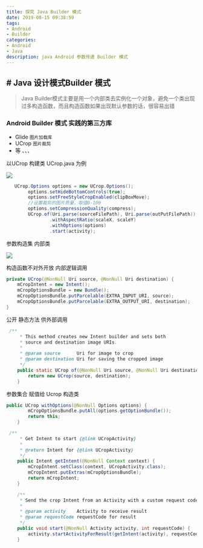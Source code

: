 ```yaml
---
title: 探究 Java Builder 模式
date: 2019-08-15 09:38:59
tags:
- Android
- Builder
categories:
- Android
- Java
description: java Android 参数传递 Builder 模式 
---
```


## # Java 设计模式Builder 模式
> Java Builder模式主要是用一个内部类去实例化一个对象，避免一个类出现过多构造函数，而且构造函数如果出现默认参数的话，很容易出错

### Android Builder 模式 实践的第三方库
- Glide `图片加载库`
- UCrop `图片裁剪`
- 等 、、、

以UCrop 构建类 UCrop.java 为例


![](\bulider_01.png)


```java
   UCrop.Options options = new UCrop.Options();
        options.setHideBottomControls(true);
        options.setFreeStyleCropEnabled(clipBoxMove);
        //设置裁剪的图片质量，取值0-100
        options.setCompressionQuality(compress);
        UCrop.of(Uri.parse(sourceFilePath), Uri.parse(outPutFilePath))
                .withAspectRatio(scaleX, scaleY)
                .withOptions(options)
                .start(activity);
```

参数构造集 内部类

![](\bulider_02.png)

构造函数不对外开放 内部逻辑调用

```java
private UCrop(@NonNull Uri source, @NonNull Uri destination) {
    mCropIntent = new Intent();
    mCropOptionsBundle = new Bundle();
    mCropOptionsBundle.putParcelable(EXTRA_INPUT_URI, source);
    mCropOptionsBundle.putParcelable(EXTRA_OUTPUT_URI, destination);
}
```
公开 静态方法 供外部调用

```java
 /**
     * This method creates new Intent builder and sets both 
     * source and destination image URIs.
     *
     * @param source      Uri for image to crop
     * @param destination Uri for saving the cropped image
     */
    public static UCrop of(@NonNull Uri source, @NonNull Uri destination) {
        return new UCrop(source, destination);
    }
```
参数集合 赋值给 Ucrop 构造类
```java
public UCrop withOptions(@NonNull Options options) {
        mCropOptionsBundle.putAll(options.getOptionBundle());
        return this;
    }
```

```java
 /**
     * Get Intent to start {@link UCropActivity}
     *
     * @return Intent for {@link UCropActivity}
     */
    public Intent getIntent(@NonNull Context context) {
        mCropIntent.setClass(context, UCropActivity.class);
        mCropIntent.putExtras(mCropOptionsBundle);
        return mCropIntent;
    }

    /**
     * Send the crop Intent from an Activity with a custom request code
     *
     * @param activity    Activity to receive result
     * @param requestCode requestCode for result
     */
    public void start(@NonNull Activity activity, int requestCode) {
        activity.startActivityForResult(getIntent(activity), requestCode);
    }
```